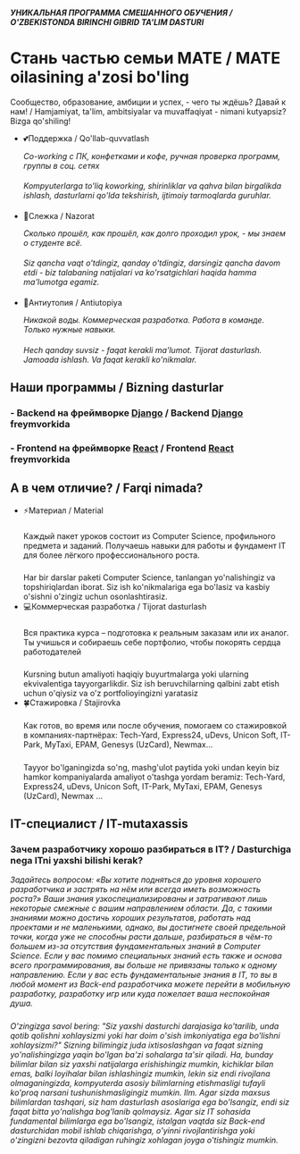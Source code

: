 #### *УНИКАЛЬНАЯ ПРОГРАММА СМЕШАННОГО ОБУЧЕНИЯ / O'ZBEKISTONDA BIRINCHI GIBRID TA'LIM DASTURI*
##
# Стань частью семьи MATE / MATE oilasining a'zosi bo'ling
Сообщество, образование, амбиции и успех, - чего ты ждёшь? Давай к нам! / Hamjamiyat, ta'lim, ambitsiyalar va muvaffaqiyat - nimani kutyapsiz? Bizga qo'shiling!
    

- 💕Поддержка / Qo'llab-quvvatlash

    *Co-working с ПК, конфетками и кофе, ручная проверка программ, группы в соц. сетях*
    ####
    *Kompyuterlarga to'liq koworking, shirinliklar va qahva bilan birgalikda ishlash, dasturlarni qo'lda tekshirish, ijtimoiy tarmoqlarda guruhlar.*
    ####

- 👀Слежка / Nazorat

    *Сколько прошёл, как прошёл, как долго проходил урок, - мы знаем о студенте всё.* 
    ####
    *Siz qancha vaqt o'tdingiz, qanday o'tdingiz, darsingiz qancha davom etdi - biz talabaning natijalari va ko'rsatgichlari haqida hamma ma'lumotga egamiz.*
    ####

- 🌹Антиутопия / Antiutopiya

    *Никакой воды. Коммерческая разработка. Работа в команде. Только нужные навыки.* 
    ####
    *Hech qanday suvsiz - faqat kerakli ma'lumot. Tijorat dasturlash. Jamoada ishlash. Va faqat kerakli ko'nikmalar.*
      


## Наши программы / Bizning dasturlar

### - Backend на фреймворке [Django](https://github.com/MATE-Education/backend-with-django) / Backend [Django](https://github.com/MATE-Education/backend-with-django) freymvorkida
### - Frontend на фреймворке [React](https://github.com/MATE-Education/frontend-with-react) / Frontend [React](https://github.com/MATE-Education/frontend-with-react) freymvorkida
##

## А в чем отличие? / Farqi nimada?

- ⚡Материал / Material
     #####
     Каждый пакет уроков состоит из Computer Science, профильного предмета и заданий. Получаешь навыки для работы и фундамент IT для более лёгкого профессионального роста.
     #####
     Har bir darslar paketi Computer Science, tanlangan yo'nalishingiz va topshiriqlardan iborat. Siz ish ko'nikmalariga ega bo'lasiz va kasbiy o'sishni o'zingiz uchun osonlashtirasiz.
- 💻Коммерческая разработка / Tijorat dasturlash
     #####
     Вся практика курса – подготовка к реальным заказам или их аналог. Ты учишься и собираешь себе портфолио, чтобы покорять сердца работодателей
     #####
     Kursning butun amaliyoti haqiqiy buyurtmalarga yoki ularning ekvivalentiga tayyorgarlikdir. Siz ish beruvchilarning qalbini zabt etish uchun o'qiysiz va o'z portfolioyingizni yaratasiz
- 🍀Стажировка / Stajirovka
     #####
     Как готов, во время или после обучения, помогаем со стажировкой в компаниях-партнёрах: Tech-Yard, Express24, uDevs, Unicon Soft, IT-Park, MyTaxi, EPAM, Genesys (UzCard), Newmax…
     #####
     Tayyor bo'lganingizda so'ng, mashg'ulot paytida yoki undan keyin biz hamkor kompaniyalarda amaliyot o'tashga yordam beramiz: Tech-Yard, Express24, uDevs, Unicon Soft, IT-Park, MyTaxi, EPAM, Genesys (UzCard), Newmax ...

## IT-специалист / IT-mutaxassis
### Зачем разработчику хорошо разбираться в IT? / Dasturchiga nega ITni yaxshi bilishi kerak? 

*Задайтесь вопросом: «Вы хотите подняться до уровня хорошего разработчика и застрять на нём или всегда иметь возможность роста?»  Ваши знания узкоспециализированы и затрагивают лишь некоторые смежные с вашим направлением области. Да, с такими знаниями можно достичь хороших результатов, работать над проектами и не маленькими, однако, вы достигнете своей предельной точки, когда уже не способны расти дальше, разбираться в чём-то большем из-за отсутствия фундаментальных знаний в Computer Science.
Если у вас помимо специальных знаний есть также и основа всего программирования,  вы больше не привязаны только к одному направлению. Если у вас есть фундаментальные знания в IT, то вы в любой момент из Back-end разработчика можете перейти в мобильную разработку, разработку игр или куда пожелает ваша неспокойная душа.*
#####
*O'zingizga savol bering: "Siz yaxshi dasturchi darajasiga ko'tarilib, unda qotib qolishni xohlaysizmi yoki har doim o'sish imkoniyatiga ega bo'lishni xohlaysizmi?" Sizning bilimingiz juda ixtisoslashgan va faqat sizning yo'nalishingizga yaqin bo'lgan ba'zi sohalarga ta'sir qiladi. Ha, bunday bilimlar bilan siz yaxshi natijalarga erishishingiz mumkin, kichiklar bilan emas, balki loyihalar bilan ishlashingiz mumkin, lekin siz endi rivojlana olmaganingizda, kompyuterda asosiy bilimlarning etishmasligi tufayli ko'proq narsani tushunishmasligingiz mumkin. Ilm.
Agar sizda maxsus bilimlardan tashqari, siz ham dasturlash asoslariga ega bo'lsangiz, endi siz faqat bitta yo'nalishga bog'lanib qolmaysiz. Agar siz IT sohasida fundamental bilimlarga ega bo'lsangiz, istalgan vaqtda siz Back-end dasturchidan mobil ishlab chiqarishga, o'yinni rivojlantirishga yoki o'zingizni bezovta qiladigan ruhingiz xohlagan joyga o'tishingiz mumkin.*


     
